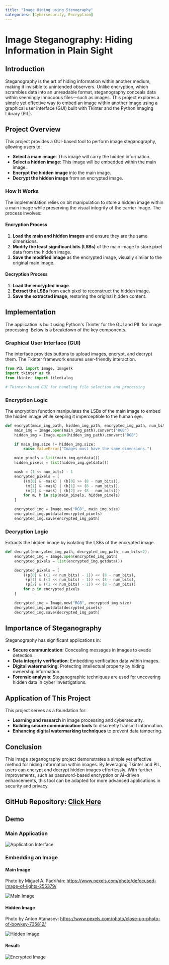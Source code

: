 ```yaml
---
title: "Image Hiding using Stenography"
categories: [Cybersecurity, Encryption]
---
```


# Image Steganography: Hiding Information in Plain Sight

## Introduction

Steganography is the art of hiding information within another medium, making it invisible to unintended observers. Unlike encryption, which scrambles data into an unreadable format, steganography conceals data within seemingly innocuous files—such as images. This project explores a simple yet effective way to embed an image within another image using a graphical user interface (GUI) built with Tkinter and the Python Imaging Library (PIL).

## Project Overview

This project provides a GUI-based tool to perform image steganography, allowing users to:

- **Select a main image**: This image will carry the hidden information.
- **Select a hidden image**: This image will be embedded within the main image.
- **Encrypt the hidden image** into the main image.
- **Decrypt the hidden image** from an encrypted image.

### How It Works

The implementation relies on bit manipulation to store a hidden image within a main image while preserving the visual integrity of the carrier image. The process involves:

#### Encryption Process

1. **Load the main and hidden images** and ensure they are the same dimensions.
2. **Modify the least significant bits (LSBs)** of the main image to store pixel data from the hidden image.
3. **Save the modified image** as the encrypted image, visually similar to the original main image.

#### Decryption Process

1. **Load the encrypted image**.
2. **Extract the LSBs** from each pixel to reconstruct the hidden image.
3. **Save the extracted image**, restoring the original hidden content.

## Implementation

The application is built using Python's Tkinter for the GUI and PIL for image processing. Below is a breakdown of the key components.

### Graphical User Interface (GUI)

The interface provides buttons to upload images, encrypt, and decrypt them. The Tkinter framework ensures user-friendly interaction.

```python
from PIL import Image, ImageTk
import tkinter as tk
from tkinter import filedialog

# Tkinter-based GUI for handling file selection and processing
```

### Encryption Logic

The encryption function manipulates the LSBs of the main image to embed the hidden image while keeping it imperceptible to the human eye.

```python
def encrypt(main_img_path, hidden_img_path, encrypted_img_path, num_bits=2):
    main_img = Image.open(main_img_path).convert("RGB")
    hidden_img = Image.open(hidden_img_path).convert("RGB")

    if main_img.size != hidden_img.size:
        raise ValueError("Images must have the same dimensions.")

    main_pixels = list(main_img.getdata())
    hidden_pixels = list(hidden_img.getdata())

    mask = (1 << num_bits) - 1
    encrypted_pixels = [
        ((m[0] & ~mask) | (h[0] >> (8 - num_bits)),
         (m[1] & ~mask) | (h[1] >> (8 - num_bits)),
         (m[2] & ~mask) | (h[2] >> (8 - num_bits)))
        for m, h in zip(main_pixels, hidden_pixels)
    ]

    encrypted_img = Image.new("RGB", main_img.size)
    encrypted_img.putdata(encrypted_pixels)
    encrypted_img.save(encrypted_img_path)
```

### Decryption Logic

Extracts the hidden image by isolating the LSBs of the encrypted image.

```python
def decrypt(encrypted_img_path, decrypted_img_path, num_bits=2):
    encrypted_img = Image.open(encrypted_img_path)
    encrypted_pixels = list(encrypted_img.getdata())

    decrypted_pixels = [
        ((p[0] & ((1 << num_bits) - 1)) << (8 - num_bits),
         (p[1] & ((1 << num_bits) - 1)) << (8 - num_bits),
         (p[2] & ((1 << num_bits) - 1)) << (8 - num_bits))
        for p in encrypted_pixels
    ]

    decrypted_img = Image.new("RGB", encrypted_img.size)
    decrypted_img.putdata(decrypted_pixels)
    decrypted_img.save(decrypted_img_path)
```

## Importance of Steganography

Steganography has significant applications in:

- **Secure communication**: Concealing messages in images to evade detection.
- **Data integrity verification**: Embedding verification data within images.
- **Digital watermarking**: Protecting intellectual property by hiding ownership information.
- **Forensic analysis**: Steganographic techniques are used for uncovering hidden data in cyber investigations.

## Application of This Project

This project serves as a foundation for:

- **Learning and research** in image processing and cybersecurity.
- **Building secure communication tools** to discreetly transmit information.
- **Enhancing digital watermarking techniques** to prevent data tampering.

## Conclusion

This image steganography project demonstrates a simple yet effective method for hiding information within images. By leveraging Tkinter and PIL, users can encrypt and decrypt hidden images effortlessly. With further improvements, such as password-based encryption or AI-driven enhancements, this tool can be adapted for more advanced applications in security and privacy.

## GitHub Repository: [Click Here](https://github.com/Purinat33/stenography_simple/blob/master/steno.py)

## Demo

### Main Application

![Application Interface](/assets/img/demo_ste_main.png)

### Embedding an Image

#### Main Image

Photo by Miguel Á. Padriñán: https://www.pexels.com/photo/defocused-image-of-lights-255379/

![Main Image](/assets/img/main.jpg)

#### Hidden Image

Photo by Anton Atanasov: https://www.pexels.com/photo/close-up-photo-of-bowkey-735812/

![Hidden Image](/assets/img/hidden.jpg)

#### Result:

![Encrypted Image](/assets/img/encrypted.jpg)
